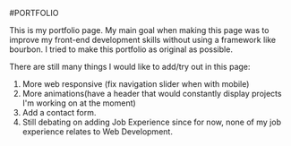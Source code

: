 #PORTFOLIO

This is my portfolio page. My main goal when making this page was to improve my front-end development skills without using a framework like bourbon. I tried to make this portfolio as original as possible.

There are still many things I would like to add/try out in this page:

1. More web responsive (fix navigation slider when with mobile)
2. More animations(have a header that would constantly display projects I'm working on at the moment)
3. Add a contact form.
4. Still debating on adding Job Experience since for now, none of my job experience relates to Web Development.
